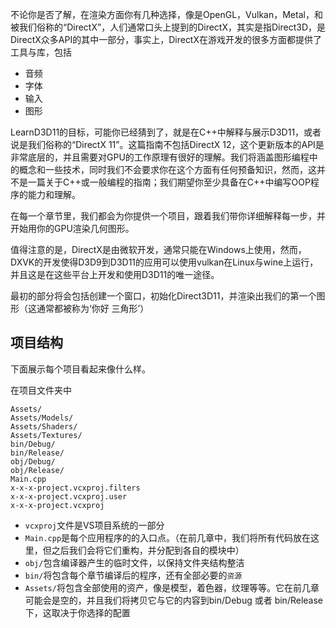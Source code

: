 不论你是否了解，在渲染方面你有几种选择，像是OpenGL，Vulkan，Metal，和被我们俗称的“DirectX”，人们通常口头上提到的DirectX，其实是指Direct3D，是DirectX众多API的其中一部分，事实上，DirectX在游戏开发的很多方面都提供了工具与库，包括
* 音频
* 字体
* 输入
* 图形

LearnD3D11的目标，可能你已经猜到了，就是在C++中解释与展示D3D11，或者说是我们俗称的“DirectX 11”。这篇指南不包括DirectX 12，这个更新版本的API是非常底层的，并且需要对GPU的工作原理有很好的理解。我们将涵盖图形编程中的概念和一些技术，同时我们不会要求你在这个方面有任何预备知识，然而，这并不是一篇关于C++或一般编程的指南；我们期望你至少具备在C++中编写OOP程序的能力和理解。

在每一个章节里，我们都会为你提供一个项目，跟着我们带你详细解释每一步，并开始用你的GPU渲染几何图形。

值得注意的是，DirectX是由微软开发，通常只能在Windows上使用，然而，DXVK的开发使得D3D9到D3D11的应用可以使用vulkan在Linux与wine上运行，并且这是在这些平台上开发和使用D3D11的唯一途径。

最初的部分将会包括创建一个窗口，初始化Direct3D11，并渲染出我们的第一个图形（这通常都被称为‘你好 三角形’）

## 项目结构

下面展示每个项目看起来像什么样。

在项目文件夹中
```
Assets/ 
Assets/Models/ 
Assets/Shaders/ 
Assets/Textures/ 
bin/Debug/ 
bin/Release/ 
obj/Debug/ 
obj/Release/ 
Main.cpp 
x-x-x-project.vcxproj.filters 
x-x-x-project.vcxproj.user 
x-x-x-project.vcxproj
```

*  `vcxproj`文件是VS项目系统的一部分
* `Main.cpp`是每个应用程序的的入口点。（在前几章中，我们将所有代码放在这里，但之后我们会将它们重构，并分配到各自的模块中）
* `obj/`包含编译器产生的临时文件，以保持文件夹结构整洁
* `bin/`将包含每个章节编译后的程序，还有全部必要的`资源`
* `Assets/`将包含全部使用的资产，像是模型，着色器，纹理等等。它在前几章可能会是空的，并且我们将拷贝它与它的内容到bin/Debug 或者 bin/Release下，这取决于你选择的配置